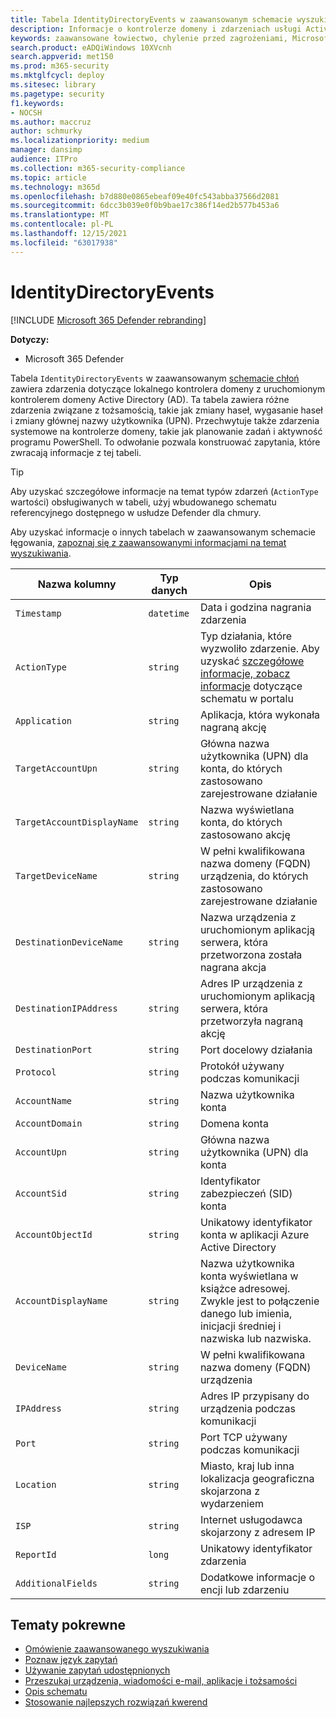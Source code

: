 ```yaml
---
title: Tabela IdentityDirectoryEvents w zaawansowanym schemacie wyszukiwania
description: Informacje o kontrolerze domeny i zdarzeniach usługi Active Directory w tabeli IdentityDirectoryEvents zaawansowanego schematu wyszukiwania
keywords: zaawansowane łowiectwo, chylenie przed zagrożeniami, Microsoft 365 Defender, microsoft 365, m365, wyszukiwanie, zapytanie, telemetria, informacje o schemacie, kusto, tabela, kolumna, typ danych, opis, IdentityDirectoryEvents, kontroler domeny, usługa Active Directory, usługa Microsoft Defender for Identity, tożsamości
search.product: eADQiWindows 10XVcnh
search.appverid: met150
ms.prod: m365-security
ms.mktglfcycl: deploy
ms.sitesec: library
ms.pagetype: security
f1.keywords:
- NOCSH
ms.author: maccruz
author: schmurky
ms.localizationpriority: medium
manager: dansimp
audience: ITPro
ms.collection: m365-security-compliance
ms.topic: article
ms.technology: m365d
ms.openlocfilehash: b7d880e0865ebeaf09e40fc543abba37566d2081
ms.sourcegitcommit: 6dcc3b039e0f0b9bae17c386f14ed2b577b453a6
ms.translationtype: MT
ms.contentlocale: pl-PL
ms.lasthandoff: 12/15/2021
ms.locfileid: "63017938"
---
```

# <a name="identitydirectoryevents"></a>IdentityDirectoryEvents

[!INCLUDE [Microsoft 365 Defender rebranding](../includes/microsoft-defender.md)]


**Dotyczy:**
- Microsoft 365 Defender

Tabela `IdentityDirectoryEvents` w zaawansowanym [schemacie chłoń](advanced-hunting-overview.md) zawiera zdarzenia dotyczące lokalnego kontrolera domeny z uruchomionym kontrolerem domeny Active Directory (AD). Ta tabela zawiera różne zdarzenia związane z tożsamością, takie jak zmiany haseł, wygasanie haseł i zmiany głównej nazwy użytkownika (UPN). Przechwytuje także zdarzenia systemowe na kontrolerze domeny, takie jak planowanie zadań i aktywność programu PowerShell. To odwołanie pozwala konstruować zapytania, które zwracają informacje z tej tabeli.

>[!TIP]
> Aby uzyskać szczegółowe informacje na temat typów zdarzeń (`ActionType` wartości) obsługiwanych w tabeli, użyj wbudowanego schematu referencyjnego dostępnego w usłudze Defender dla chmury.

Aby uzyskać informacje o innych tabelach w zaawansowanym schemacie łęgowania, [zapoznaj się z zaawansowanymi informacjami na temat wyszukiwania](advanced-hunting-schema-tables.md).

| Nazwa kolumny | Typ danych | Opis |
|-------------|-----------|-------------|
| `Timestamp` | `datetime` | Data i godzina nagrania zdarzenia |
| `ActionType` | `string` | Typ działania, które wyzwoliło zdarzenie. Aby uzyskać [szczegółowe informacje, zobacz informacje](advanced-hunting-schema-tables.md?#get-schema-information-in-the-security-center) dotyczące schematu w portalu |
| `Application` | `string` | Aplikacja, która wykonała nagraną akcję |
| `TargetAccountUpn` | `string` | Główna nazwa użytkownika (UPN) dla konta, do których zastosowano zarejestrowane działanie |
| `TargetAccountDisplayName` | `string` | Nazwa wyświetlana konta, do których zastosowano akcję |
| `TargetDeviceName` | `string` | W pełni kwalifikowana nazwa domeny (FQDN) urządzenia, do których zastosowano zarejestrowane działanie |
| `DestinationDeviceName` | `string` | Nazwa urządzenia z uruchomionym aplikacją serwera, która przetworzona została nagrana akcja |
| `DestinationIPAddress` | `string` | Adres IP urządzenia z uruchomionym aplikacją serwera, która przetworzyła nagraną akcję |
| `DestinationPort` | `string` | Port docelowy działania |
| `Protocol` | `string` | Protokół używany podczas komunikacji |
| `AccountName` | `string` | Nazwa użytkownika konta |
| `AccountDomain` | `string` | Domena konta |
| `AccountUpn` | `string` | Główna nazwa użytkownika (UPN) dla konta |
| `AccountSid` | `string` | Identyfikator zabezpieczeń (SID) konta |
| `AccountObjectId` | `string` | Unikatowy identyfikator konta w aplikacji Azure Active Directory |
| `AccountDisplayName` | `string` | Nazwa użytkownika konta wyświetlana w książce adresowej. Zwykle jest to połączenie danego lub imienia, inicjacji średniej i nazwiska lub nazwiska. |
| `DeviceName` | `string` | W pełni kwalifikowana nazwa domeny (FQDN) urządzenia |
| `IPAddress` | `string` | Adres IP przypisany do urządzenia podczas komunikacji |
| `Port` | `string` | Port TCP używany podczas komunikacji |
| `Location` | `string` | Miasto, kraj lub inna lokalizacja geograficzna skojarzona z wydarzeniem |
| `ISP` | `string` | Internet usługodawca skojarzony z adresem IP |
| `ReportId` | `long` | Unikatowy identyfikator zdarzenia |
| `AdditionalFields` | `string` | Dodatkowe informacje o encji lub zdarzeniu |

## <a name="related-topics"></a>Tematy pokrewne
- [Omówienie zaawansowanego wyszukiwania](advanced-hunting-overview.md)
- [Poznaw język zapytań](advanced-hunting-query-language.md)
- [Używanie zapytań udostępnionych](advanced-hunting-shared-queries.md)
- [Przeszukaj urządzenia, wiadomości e-mail, aplikacje i tożsamości](advanced-hunting-query-emails-devices.md)
- [Opis schematu](advanced-hunting-schema-tables.md)
- [Stosowanie najlepszych rozwiązań kwerend](advanced-hunting-best-practices.md)
